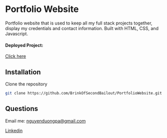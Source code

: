 # Portfolio Website

Portfolio website that is used to keep all my full stack projects together, display my credentials and contact information. Built with HTML, CSS, and Javascript.

#### Deployed Project: 
[Click here](http://dannydev.info)


## Installation

Clone the repository

```bash
git clone https://github.com/BrinkOfSecondBailout/PortfolioWebsite.git
```


## Questions

Email me: nguyenduongpa@gmail.com

[Linkedin](https://www.linkedin.com/in/softwaredev-nguyen/)
